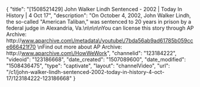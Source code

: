 {
    "title": "[1508521429] John Walker Lindh Sentenced - 2002 | Today In History | 4 Oct 17",
    "description": "On October 4, 2002, John Walker Lindh, the so-called \"American Taliban,\" was sentenced to 20 years in prison by a federal judge in Alexandria, Va.\n\n\n\nYou can license this story through AP Archive: http:\/\/www.aparchive.com\/metadata\/youtube\/7bda56ab9ad61785b059cce666421f70 \nFind out more about AP Archive: http:\/\/www.aparchive.com\/HowWeWork",
    "channelid": "123184222",
    "videoid": "123186668",
    "date_created": "1507089600",
    "date_modified": "1508436475",
    "type": "captivate",
    "layout": "channelVideo",
    "url": "\/c1\/john-walker-lindh-sentenced-2002-today-in-history-4-oct-17\/123184222-123186668"
}